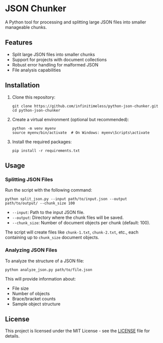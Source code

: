 # JSON Chunker

A Python tool for processing and splitting large JSON files into smaller manageable chunks.

## Features

- Split large JSON files into smaller chunks
- Support for projects with document collections
- Robust error handling for malformed JSON
- File analysis capabilities

## Installation

1. Clone this repository:
   ```
   git clone https://github.com/infinitimeless/python-json-chunker.git
   cd python-json-chunker
   ```

2. Create a virtual environment (optional but recommended):
   ```
   python -m venv myenv
   source myenv/bin/activate  # On Windows: myenv\Scripts\activate
   ```

3. Install the required packages:
   ```
   pip install -r requirements.txt
   ```

## Usage

### Splitting JSON Files

Run the script with the following command:
```
python split_json.py --input path/to/input.json --output path/to/output/ --chunk_size 100
```

- `--input`: Path to the input JSON file.
- `--output`: Directory where the chunk files will be saved.
- `--chunk_size`: Number of document objects per chunk (default: 100).

The script will create files like `chunk-1.txt`, `chunk-2.txt`, etc., each containing up to `chunk_size` document objects.

### Analyzing JSON Files

To analyze the structure of a JSON file:
```
python analyze_json.py path/to/file.json
```

This will provide information about:
- File size
- Number of objects
- Brace/bracket counts
- Sample object structure

## License

This project is licensed under the MIT License - see the [LICENSE](LICENSE) file for details.